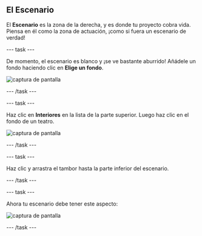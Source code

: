 ## El Escenario

El **Escenario** es la zona de la derecha, y es donde tu proyecto cobra vida. Piensa en él como la zona de actuación, ¡como si fuera un escenario de verdad!

--- task ---

De momento, el escenario es blanco y ¡se ve bastante aburrido! Añádele un fondo haciendo clic en **Elige un fondo**.

![captura de pantalla](images/band-stage-choose.png)

--- /task ---

--- task ---

Haz clic en **Interiores** en la lista de la parte superior. Luego haz clic en el fondo de un teatro.

![captura de pantalla](images/band-backdrop.png)

--- /task ---

--- task ---

Haz clic y arrastra el tambor hasta la parte inferior del escenario.

--- /task ---

--- task ---

Ahora tu escenario debe tener este aspecto:

![captura de pantalla](images/band-stage.png)

--- /task ---